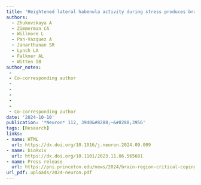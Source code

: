 ```yaml
---
title: 'Heightened lateral habenula activity during stress produces brainwide and behavioral substrates of susceptibility'
authors:
  - Zhukovskaya A
  - Zimmerman CA
  - Willmore L
  - Pan-Vazquez A
  - Janarthanan SR
  - Lynch LA
  - Falkner AL
  - Witten IB
author_notes:
 -
 - Co-corresponding author
 -
 -
 -
 -
 -
 - Co-corresponding author
date: '2024-10-10'
publication: '*Neuron* 112, 3940&#8288;–&#8288;3956'
tags: [Research]
links:
- name: HTML
  url: https://dx.doi.org/10.1016/j.neuron.2024.09.009
- name: bioRxiv
  url: https://dx.doi.org/10.1101/2023.11.06.565681
- name: Press release
  url: https://pni.princeton.edu/news/2024/brain-region-critical-coping-chronic-stress-identified-mice
url_pdf: uploads/2024-neuron.pdf
---
```

